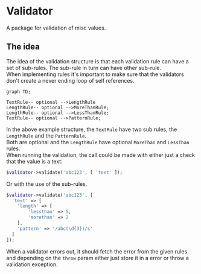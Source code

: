 # Validator

A package for validation of misc values.  
  
## The idea

The idea of the validation structure is that each validation rule can have a set of sub-rules.
The sub-rule in turn can have other sub-rule.  
When implementing rules it's important to make sure that the validators don't create a never ending loop of self 
references.  

```mermaid
graph TD;

TextRule-- optional -->LengthRule
LengthRule-- optional -->MoreThanRule;
LengthRule-- optional -->LessThanRule;
TextRule-- optional -->PatternRule;
```

In the above example structure, the `TextRule` have two sub rules, the `LengthRule` and the `PatternRule`.  
Both are optional and the `LengthRule` have optional `MoreThan` and `LessThan` rules.  
When running the validation, the call could be made with either just a check that the value is a text:

```php
$validator->validate('abc123', [ 'text' ]);
```

Or with the use of the sub-rules.

```php
$validator->validate('abc123', [
  'text' => [
    'length' => [
        'lessthan' => 5,
        'morethan' => 2
    ],
    'pattern' => '/abc(\d{3})/s'
  ]
]);
```

When a validator errors out, it should fetch the error from the given rules and depending on the `throw` param either
just store it in a error or throw a validation exception.

